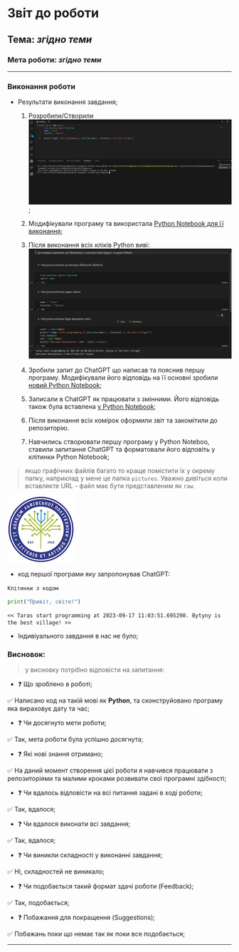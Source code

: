 # Звіт до роботи
## Тема: _згідно теми_
### Мета роботи: _згідно теми_
---
### Виконання роботи
- Результати виконання завдання;
    1. Розробили/Створили ![Для перегляду](lab_01.png ":3");

    1. Модифікували програму та використала [Python Notebook для її виконання](nb.ipynb);

    1. Після виконання всіх кліків Python виві: ![All photos](lab_01_Notebook.png)
    
    1. Зробили запит до ChatGPT що написав та пояснив першу програму. Модифікували його відповідь на її основні зробили [новий Python Notebook](ai.ipynb);
    1. Записали в ChatGPT як працювати з змінними. Його відповідь також була вставлена [у Python Notebook](ai.ipynb);
    1. Після виконання всіх комірок оформили звіт та закомітили до репозиторію.
    
    1. Навчились створювати першу програму у Python Noteboo, ставили запитання ChatGPT та форматовали його відповіть у клітинки Python Notebook;
    
> якщо графічних файлів багато то краще помістити їх у окрему папку, наприклад у мене це папка `pictures`. Уважно дивіться коли вставляєте URL - файл має бути представленим як `raw`. 

![alt text](https://github.com/BobasB/it_college/raw/main/reports/pictures/logo-lit.jpg "ІТ Коледж")

- код першої програми яку запропонував ChatGPT:

`Клітинки з кодом`
```python
print("Привіт, світе!")
```
```text
<< Taras start programming at 2023-09-17 11:03:51.695290. Bytyny is the best village! >>
```

- Індивіуального завдання в нас не було;

### Висновок: 
> у висновку потрібно відповісти на запитання:
- :question: Що зроблено в роботі;

:white_check_mark: Написано код на такій мові як **Python**, та сконструйовано програму яка вираховує дату та час;

- :question: Чи досягнуто мети роботи;

:white_check_mark: Так, мета роботи була успішно досягнута;

- :question: Які нові знання отримано;

:white_check_mark: На даний момент створення цієї роботи я навчився працювати з репозиторіями та малими кроками розвивати свої програмні здібності;

- :question: Чи вдалось відповісти на всі питання задані в ході роботи;

:white_check_mark: Так, вдалося;

- :question: Чи вдалося виконати всі завдання;

:white_check_mark: Так, вдалося;

- :question: Чи виникли складності у виконанні завдання;

:white_check_mark: Ні, складностей не виникало;

- :question: Чи подобається такий формат здачі роботи (Feedback);

:white_check_mark: Так, подобається;

- :question: Побажання для покращення (Suggestions);

:white_check_mark: Побажань поки що немає так як поки все подобається;

---